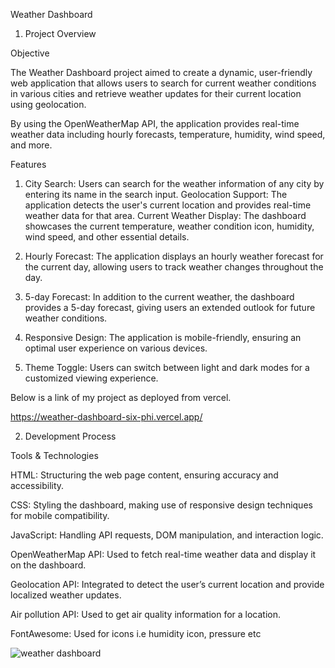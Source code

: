 Weather Dashboard
1. Project Overview

Objective

The Weather Dashboard project aimed to create a dynamic, user-friendly web application that allows users to search for current weather conditions in various cities and retrieve weather updates for their current location using geolocation.

 By using the OpenWeatherMap API, the application provides real-time weather data including hourly forecasts, temperature, humidity, wind speed, and more.

Features

1. City Search: Users can search for the weather information of any city by entering its name in the search input.
Geolocation Support: The application detects the user's current location and provides real-time weather data for that area.
Current Weather Display: The dashboard showcases the current temperature, weather condition icon, humidity, wind speed, and other essential details.

2. Hourly Forecast: The application displays an hourly weather forecast for the current day, allowing users to track weather changes throughout the day.

3. 5-day  Forecast: In addition to the current weather, the dashboard provides a 5-day forecast, giving users an extended outlook for future weather conditions.

4. Responsive Design: The application is mobile-friendly, ensuring an optimal user experience on various devices.

5. Theme Toggle: Users can switch between light and dark modes for a customized viewing experience.

Below is a link of my project as deployed from vercel.

https://weather-dashboard-six-phi.vercel.app/

2. Development Process

Tools & Technologies

HTML: Structuring the web page content, 
ensuring  accuracy and accessibility.

CSS: Styling the dashboard, making use of responsive design techniques for mobile compatibility.

JavaScript: Handling API requests, DOM manipulation, and interaction logic.

OpenWeatherMap API: Used to fetch real-time weather data and display it on the dashboard.

Geolocation API: Integrated to detect the user’s current location and provide localized weather updates.

Air pollution API:  Used to get air quality information for a location.

FontAwesome: Used for icons  i.e humidity icon, pressure etc

![weather dashboard](https://github.com/user-attachments/assets/826a45a7-dac9-435c-a522-463ef5d85309)


